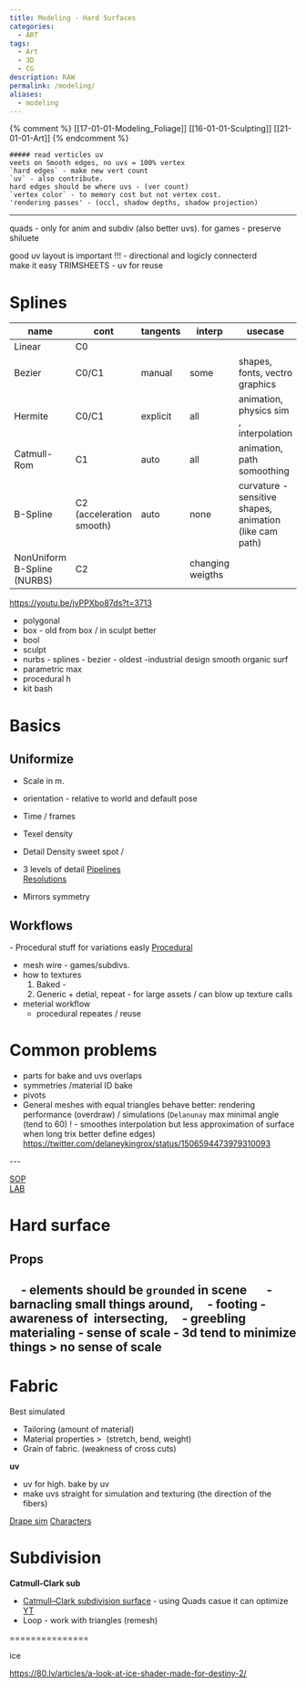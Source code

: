 ```yaml
---
title: Modeling - Hard Surfaces
categories:
  - ART
tags:
  - Art
  - 3D
  - CG
description: RAW
permalink: /modeling/
aliases:
  - modeling
---
```

  
 {% comment %} [[17-01-01-Modeling_Foliage]]  [[16-01-01-Sculpting]] [[21-01-01-Art]] {% endcomment %}


```
##### read verticles uv
veets on Smooth edges, no uvs = 100% vertex  
`hard edges` - make new vert count
`uv` - also contribute.
hard edges should be where uvs - (ver count)
`vertex color` - to memory cost but not vertex cost.
'rendering passes' - (occl, shadow depths, shadow projection)
```



------------
quads - only for anim and subdiv (also better uvs).
for games - preserve shiluete

good uv layout is important !!!   - directional and logicly connecterd  
make it easy
TRIMSHEETS - uv for reuse

# Splines

|name |cont|tangents|interp|usecase|
|-|-|-|-|-|
|Linear | C0 |
|Bezier | C0/C1 | manual | some | shapes, fonts, vectro graphics
|Hermite | C0/C1 | explicit  | all | animation, physics sim , interpolation
|Catmull-Rom | C1 | auto | all | animation, path somoothing
|B-Spline | C2 (acceleration smooth)| auto | none | curvature -sensitive shapes, animation (like cam path)
|NonUniform B-Spline (NURBS) | C2 | |changing weigths

https://youtu.be/jvPPXbo87ds?t=3713



- polygonal
- box - old from box / in sculpt better
- bool
- sculpt
- nurbs - splines - bezier - oldest -industrial design smooth organic surf
- parametric max
- procedural h
- kit bash

# Basics

## Uniformize
- Scale  in m. 
- orientation - relative to world and default pose
- Time / frames
- Texel density
- Detail Density sweet spot / 
- 3 levels of detail 
[Pipelines](/pipes/)   
[Resolutions](/res/)    

- Mirrors symmetry  
## Workflows

- Procedural stuff for variations easly  [Procedural](/procedural/)      
- mesh wire -  games/subdivs.
-  how to textures
    1. Baked -
    2. Generic + detial, repeat - for large assets / can blow up texture calls
- meterial workflow
    - procedural repeates / reuse


# Common problems
- parts for bake and uvs overlaps
- symmetries
/material ID bake
- pivots        
- General meshes with equal triangles behave better: rendering performance (overdraw) / simulations (`Delanunay` max minimal angle (tend to 60) ! - smoothes interpolation but less approximation of surface when long trix better define edges)
https://twitter.com/delaneykingrox/status/1506594473979310093

---        


[SOP](/sop/)   
[LAB](/lab/)   

# Hard surface

## Props
    - elements should be `grounded` in scene  
    - barnacling small things around,
    - footing - awareness of  intersecting,
    - greebling materialing
    - sense of scale - 3d tend to minimize things > no sense of scale
---

# Fabric
Best simulated

- Tailoring (amount of material)  
- Material properties >  (stretch, bend, weight)    
- Grain of fabric. (weakness of cross cuts)  

**uv**
- uv for high. bake by uv
- make uvs straight for simulation and texturing (the direction of the fibers)

[Drape sim](/vellum/)
[Characters](/characters/)


# Subdivision

**Catmull-Clark sub**
- [Catmull–Clark subdivision surface](https://www.sidefx.com/tutorials/pragmatic-vex-1-limit-surface-sampling-introduction-opensubdiv-patches/) - using Quads casue it can optimize [YT](https://youtu.be/vTm-q-Ff7qU)
- Loop - work with triangles (remesh)








===============

ice

https://80.lv/articles/a-look-at-ice-shader-made-for-destiny-2/
